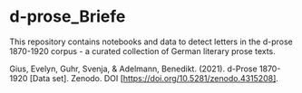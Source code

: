 # d-prose_Briefe
This repository contains notebooks and data to detect letters in the d-prose 1870-1920 corpus - a curated collection of German literary prose texts.

Gius, Evelyn, Guhr, Svenja, & Adelmann, Benedikt. (2021). d-Prose 1870-1920 [Data set]. Zenodo. DOI [https://doi.org/10.5281/zenodo.4315208].
